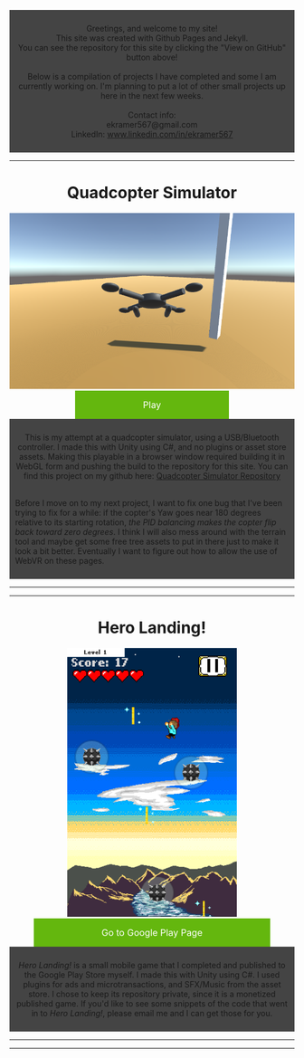 <html>
    <style>
.centerAlignObject{
        text-align: center;
        }
a.button {
    background-color: #64B70E; /* Green */
    border: none;
    color: white;
    padding: 15px 120px;
    text-align: center;
    text-decoration: none;
    display: inline-block;
    font-size: 16px;
}
        
img.autoscale{
    height: auto;
    width: auto;
}
     </style>
</html>
<div style="background-color:#444444; padding:10px;">
<p align="center">
    Greetings, and welcome to my site!<br>
    This site was created with Github Pages and Jekyll.<br>
    You can see the repository for this site by clicking the "View on GitHub" button above!
    <br><br>
    Below is a compilation of projects I have completed and some I am currently working on.
    I'm planning to put a lot of other small projects up here in the next few weeks.
    <br><br>
    Contact info:<br>
    ekramer567@gmail.com<br>
    LinkedIn: <a href="https://www.linkedin.com/in/ekramer567">www.linkedin.com/in/ekramer567</a>
    </p>
</div>

---

<div class ="centerAlignObject">
    <h1>Quadcopter Simulator</h1>
    <img src="QuadcopterSimPic.png"><br>
<a href="/assets/unity/Quadcoptersim/index.html" class="button">Play</a>
</div>

<div style="background-color:#444444; padding:10px;"> 
<p align="center">
    This is my attempt at a quadcopter simulator, using a USB/Bluetooth controller. I made this with Unity using C#, and no plugins or asset store assets. Making this playable in a browser window required building it in WebGL form and pushing the build to the repository for this site. You can find this project on my github here: 
    <a href="https://github.com/EKramer567/Quadcopter-Simulator">Quadcopter Simulator Repository</a><br><br>
                                                   
Before I move on to my next project, I want to fix one bug that I've been trying to fix for a while: if the copter's Yaw goes near 180 degrees relative to its starting rotation, <i>the PID balancing makes the copter flip back toward zero degrees</i>. I think I will also mess around with the terrain tool and maybe get some free tree assets to put in there just to make it look a bit better. Eventually I want to figure out how to allow the use of WebVR on these pages.
</p>
</div>
  
---
---

<div class ="centerAlignObject">
    <h1>Hero Landing!</h1>
    <img src="HLscreenshot.png" width="300" height="475"><br>
<a href="https://play.google.com/store/apps/details?id=com.EKramer.HeroEntranceTraining" class="button">Go to Google Play Page</a>
</div>
<div style="background-color:#444444; padding:10px;"> 
<p align="center">
<i>Hero Landing!</i> is a small mobile game that I completed and published to the Google Play Store myself. I made this with Unity using C#. I used plugins for ads and microtransactions, and SFX/Music from the asset store. I chose to keep its repository private, since it is a monetized published game. If you'd like to see some snippets of the code that went in to <i>Hero Landing!</i>, please email me and I can get those for you.
</p>
</div>
  
---
---
